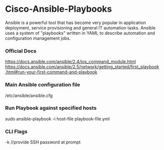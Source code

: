 # Cisco-Ansible-Playbooks

Ansible is a powerful tool that has become very popular in application deployment, service provisioning and general IT automation tasks. Ansible uses a system of "playbooks" written in YAML to describe automation and configuration management jobs.

### Official Docs
https://docs.ansible.com/ansible/2.4/ios_command_module.html
https://docs.ansible.com/ansible/2.5/network/getting_started/first_playbook.html#run-your-first-command-and-playbook

### Main Ansible configuration file 
/etc/ansible/ansible.cfg

### Run Playbook against specified hosts
sudo ansible-playbook -i host-file playbook-file.yml

### CLI Flags
-k //provide SSH password at prompt
